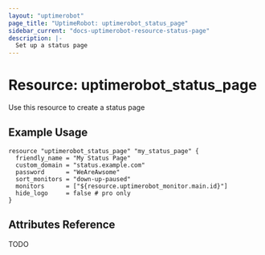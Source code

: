 ```yaml
---
layout: "uptimerobot"
page_title: "UptimeRobot: uptimerobot_status_page"
sidebar_current: "docs-uptimerobot-resource-status-page"
description: |-
  Set up a status page
---
```


# Resource: uptimerobot_status_page

Use this resource to create a status page

## Example Usage

```hcl
resource "uptimerobot_status_page" "my_status_page" {
  friendly_name = "My Status Page"
  custom_domain = "status.example.com"
  password      = "WeAreAwsome"
  sort_monitors = "down-up-paused"
  monitors      = ["${resource.uptimerobot_monitor.main.id}"]
  hide_logo     = false # pro only
}
```

## Attributes Reference

TODO
